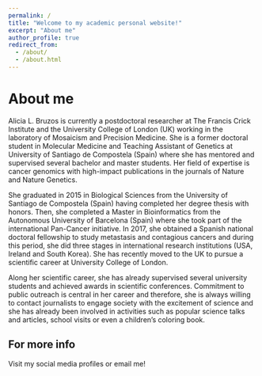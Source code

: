 ```yaml
---
permalink: /
title: "Welcome to my academic personal website!"
excerpt: "About me"
author_profile: true
redirect_from: 
  - /about/
  - /about.html
---
```



About me
======
Alicia L. Bruzos is currently a postdoctoral researcher at The Francis Crick Institute and the University College of London (UK) working in the laboratory of Mosaicism and Precision Medicine. She is a former doctoral student in Molecular Medicine and Teaching Assistant of Genetics at University of Santiago de Compostela (Spain) where she has mentored and supervised several bachelor and master students. Her field of expertise is cancer genomics with high-impact publications in the journals of Nature and Nature Genetics. 

She graduated in 2015 in Biological Sciences from the University of Santiago de Compostela (Spain) having completed her degree thesis with honors. Then, she completed a Master in Bioinformatics from the Autonomous University of Barcelona (Spain) where she took part of the international Pan-Cancer initiative. In 2017, she obtained a Spanish national doctoral fellowship to study metastasis and contagious cancers and during this period, she did three stages in international research institutions (USA, Ireland and South Korea). She has recently moved to the UK to pursue a scientific career at University College of London.

Along her scientific career, she has already supervised several university students and achieved awards in scientific conferences. Commitment to public outreach is central in her career and therefore, she is always willing to contact journalists to engage society with the excitement of science and she has already been involved in activities such as popular science talks and articles, school visits or even a children’s coloring book. 

For more info
------
Visit my social media profiles or email me!
